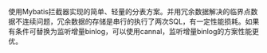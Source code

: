 使用Mybatis拦截器实现的简单、轻量的分表方案。并用冗余数据解决的临界点数据不连续问题，冗余数据的存储是串行的执行了两次SQL，有一定性能损耗。如果有条件可替换为监听增量binlog，可以使用cannal，监听增量binlog的方案性能更优。
